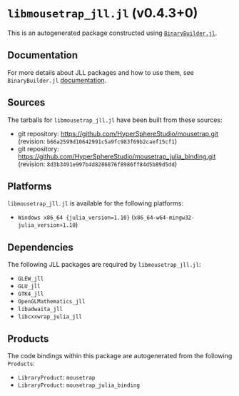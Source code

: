 # `libmousetrap_jll.jl` (v0.4.3+0)

This is an autogenerated package constructed using [`BinaryBuilder.jl`](https://github.com/JuliaPackaging/BinaryBuilder.jl).

## Documentation

For more details about JLL packages and how to use them, see `BinaryBuilder.jl` [documentation](https://docs.binarybuilder.org/stable/jll/).

## Sources

The tarballs for `libmousetrap_jll.jl` have been built from these sources:

* git repository: https://github.com/HyperSphereStudio/mousetrap.git (revision: `b66a2599d10642991c5a9fc983f69b2caef15cf1`)
* git repository: https://github.com/HyperSphereStudio/mousetrap_julia_binding.git (revision: `8d3b3491e997b4d8286876f8986ff84d5b89d5dd`)

## Platforms

`libmousetrap_jll.jl` is available for the following platforms:

* `Windows x86_64 {julia_version=1.10}` (`x86_64-w64-mingw32-julia_version+1.10`)

## Dependencies

The following JLL packages are required by `libmousetrap_jll.jl`:

* `GLEW_jll`
* `GLU_jll`
* `GTK4_jll`
* `OpenGLMathematics_jll`
* `libadwaita_jll`
* `libcxxwrap_julia_jll`

## Products

The code bindings within this package are autogenerated from the following `Products`:

* `LibraryProduct`: `mousetrap`
* `LibraryProduct`: `mousetrap_julia_binding`
